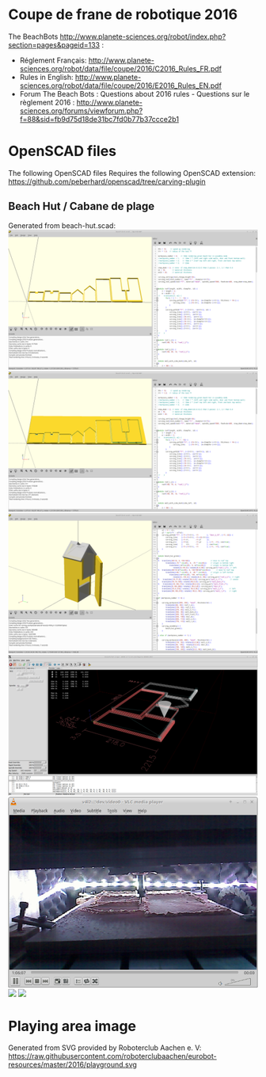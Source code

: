 
# Coupe de frane de robotique 2016 

The BeachBots http://www.planete-sciences.org/robot/index.php?section=pages&pageid=133 :
* Réglement Français: http://www.planete-sciences.org/robot/data/file/coupe/2016/C2016_Rules_FR.pdf
* Rules in English: http://www.planete-sciences.org/robot/data/file/coupe/2016/E2016_Rules_EN.pdf
* Forum The Beach Bots : Questions about 2016 rules - Questions sur le règlement 2016 : http://www.planete-sciences.org/forums/viewforum.php?f=88&sid=fb9d75d18de31bc7fd0b77b37ccce2b1

# OpenSCAD files

The following OpenSCAD files Requires the following OpenSCAD extension: https://github.com/peberhard/openscad/tree/carving-plugin

## Beach Hut / Cabane de plage

Generated from beach-hut.scad:
![](beach-hut_openscad1.png)
![](beach-hut_openscad2.png)
![](beach-hut_openscad3.png)
![](beach-hut_linuxcnc.png)
![](beach-hut_cnc.png)
![](beach-hut_result1.png)
![](beach-hut_result2.png)

# Playing area image

Generated from SVG provided by Roboterclub Aachen e. V: https://raw.githubusercontent.com/roboterclubaachen/eurobot-resources/master/2016/playground.svg


